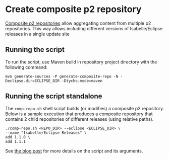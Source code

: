 # Create composite p2 repository

[Composite p2 repositories][p2-comp] allow aggregating content from multiple p2
repositories. This way allows including different versions of Isabelle/Eclipse releases
in a single update site

[p2-comp]: http://wiki.eclipse.org/Equinox/p2/Composite_Repositories_(new)


## Running the script

To run the script, use Maven build in repository project directory with the following command:

    mvn generate-sources -P generate-composite-repo -N -Declipse.dir=ECLIPSE_DIR -Dtycho.mode=maven


## Running the script standalone

The `comp-repo.sh` shell script builds (or modifies) a composite p2 repository.
Below is a sample execution that produces a composite repository
that contains 2 child repositories of different releases (using relative paths).


    ./comp-repo.sh <REPO_DIR> --eclipse <ECLIPSE_DIR> \
    --name "Isabelle/Eclipse Releases" \
    add 1.1.0 \
    add 1.1.1

See [the blog post][comp-repo-blog] for more details on the script and its arguments.

[comp-repo-blog]: http://eclipsesource.com/blogs/2012/06/11/creating-p2-composite-repositories-on-the-command-line/

